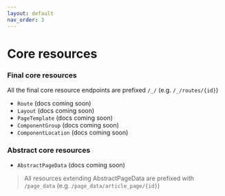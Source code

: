 ```yaml
---
layout: default
nav_order: 3
---
```

# Core resources

### Final core resources
All the final core resource endpoints are prefixed `/_/` (e.g. `/_/routes/{id}`)
- `Route` (docs coming soon)
- `Layout` (docs coming soon)
- `PageTemplate` (docs coming soon)
- `ComponentGroup` (docs coming soon)
- `ComponentLocation` (docs coming soon)

### Abstract core resources
- `AbstractPageData` (docs coming soon)
> All resources extending AbstractPageData are prefixed with `/page_data` (e.g. `/page_data/article_page/{id}`)
